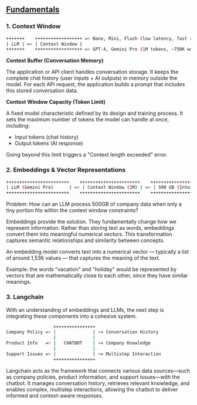 ## [Fundamentals](https://www.youtube.com/watch?v=ZaPbP9DwBOE)

### 1. Context Window

```bash
+++++++    ++++++++++++++++++ => Nano, Mini, Flash (low latency, fast responses, 2-4K tokens)
| LLM | => | Context Window | 
+++++++    ++++++++++++++++++ => GPT-4, Gemini Pro (1M tokens, ~750K words)
```

**Context Buffer (Conversation Memory)**

The application or API client handles conversation storage. It keeps the complete chat history (user inputs + AI outputs) in memory outside the model. For each API request, the application builds a prompt that includes this stored conversation data.

**Context Window Capacity (Token Limit)**

A fixed model characteristic defined by its design and training process. It sets the maximum number of tokens the model can handle at once, including:

- Input tokens (chat history)
- Output tokens (AI response)

Going beyond this limit triggers a "Context length exceeded" error.

### 2. Embeddings & Vector Representations

```bash
++++++++++++++++++++++++    +++++++++++++++++++++++    ++++++++++++++++++++++++++
| LLM (Gemini Pro)      | => | Context Window (1M) | => | 500 GB (Internal Data) |
++++++++++++++++++++++++    +++++++++++++++++++++++    ++++++++++++++++++++++++++
```

Problem: How can an LLM process 500GB of company data when only a tiny portion fits within the context window constraints?

Embeddings provide the solution. They fundamentally change how we represent information. Rather than storing text as words, embeddings convert them into meaningful numerical vectors. This transformation captures semantic relationships and similarity between concepts.

An embedding model converts text into a numerical vector — typically a list of around 1,536 values — that captures the meaning of the text.

Example: the words "vacation" and "holiday" would be represented by vectors that are mathematically close to each other, since they have similar meanings.

### 3. Langchain

With an understanding of embeddings and LLMs, the next step is integrating these components into a cohesive system.

```bash
                  ++++++++++++++++
Company Policy => |              | <= Conversation History
                  |              |
Product Info   => |   CHATBOT    | <= Company Knowledge
                  |              |
Support Issues => |              | <= Multistep Interaction
                  ++++++++++++++++
```

Langchain acts as the framework that connects various data sources—such as company policies, product information, and support issues—with the chatbot. It manages conversation history, retrieves relevant knowledge, and enables complex, multistep interactions, allowing the chatbot to deliver informed and context-aware responses.


